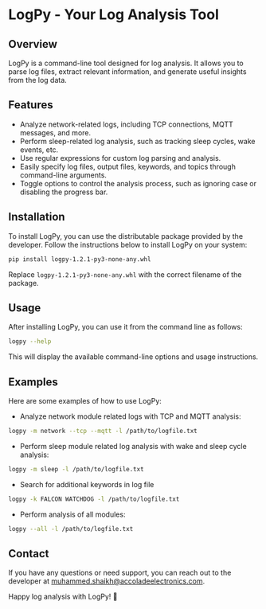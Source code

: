 # LogPy - Your Log Analysis Tool

<!-- ![License](https://img.shields.io/github/license/your_username/logpy) -->

## Overview

LogPy is a command-line tool designed for log analysis. It allows you to parse log files, extract relevant information, and generate useful insights from the log data.

## Features

- Analyze network-related logs, including TCP connections, MQTT messages, and more.
- Perform sleep-related log analysis, such as tracking sleep cycles, wake events, etc.
- Use regular expressions for custom log parsing and analysis.
- Easily specify log files, output files, keywords, and topics through command-line arguments.
- Toggle options to control the analysis process, such as ignoring case or disabling the progress bar.

## Installation

To install LogPy, you can use the distributable package provided by the developer. Follow the instructions below to install LogPy on your system:

```bash
pip install logpy-1.2.1-py3-none-any.whl
```

Replace `logpy-1.2.1-py3-none-any.whl` with the correct filename of the package.

## Usage

After installing LogPy, you can use it from the command line as follows:

```bash
logpy --help
```

This will display the available command-line options and usage instructions.

## Examples

Here are some examples of how to use LogPy:

- Analyze network module related logs with TCP and MQTT analysis:
```bash
logpy -m network --tcp --mqtt -l /path/to/logfile.txt
```

- Perform sleep module related log analysis with wake and sleep cycle analysis:
```bash
logpy -m sleep -l /path/to/logfile.txt
```

- Search for additional keywords in log file
```bash
logpy -k FALCON WATCHDOG -l /path/to/logfile.txt
```

- Perform analysis of all modules:
```bash
logpy --all -l /path/to/logfile.txt
```

<!-- - Analyze logs using custom regular expressions:
```bash
logpy --regex pubresponse "\+QMTPUB: (\d),(\d)" -l /path/to/logfile.txt
``` -->


## Contact

If you have any questions or need support, you can reach out to the developer at muhammed.shaikh@accoladeelectronics.com.

Happy log analysis with LogPy! 🚀